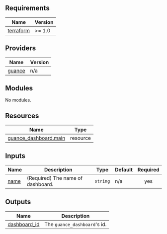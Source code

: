 <!-- BEGIN_TF_DOCS -->
## Requirements

| Name | Version |
|------|---------|
| <a name="requirement_terraform"></a> [terraform](#requirement\_terraform) | >= 1.0 |

## Providers

| Name | Version |
|------|---------|
| <a name="provider_guance"></a> [guance](#provider\_guance) | n/a |

## Modules

No modules.

## Resources

| Name | Type |
|------|------|
| [guance_dashboard.main](https://registry.terraform.io/providers/GuanceCloud/guance/latest/docs/resources/dashboard) | resource |

## Inputs

| Name | Description | Type | Default | Required |
|------|-------------|------|---------|:--------:|
| <a name="input_name"></a> [name](#input\_name) | (Required) The name of dashboard. | `string` | n/a | yes |

## Outputs

| Name | Description |
|------|-------------|
| <a name="output_dashboard_id"></a> [dashboard\_id](#output\_dashboard\_id) | The `guance_dashboard`'s id. |
<!-- END_TF_DOCS -->